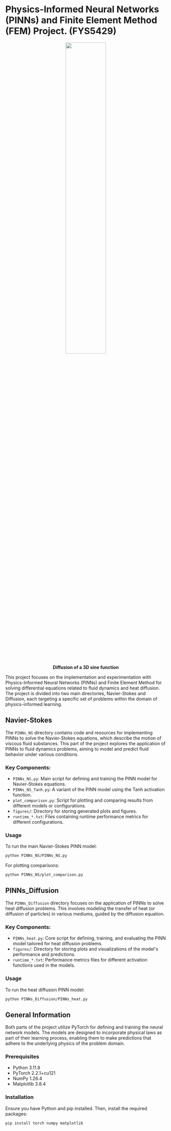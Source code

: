# Physics-Informed Neural Networks (PINNs) and Finite Element Method (FEM) Project. (FYS5429)

<p align="center">
  <img src="https://github.com/Odin107/FYS5429/raw/main/Project_1_and_2/figures/Diffusion/u_time.gif"  height="50%" width="50%">
  <br>
  <b>Diffusion of a 3D sine function</b>
</p>

This project focuses on the implementation and experimentation with Physics-Informed Neural Networks (PINNs) and Finite Element Method for solving differential equations related to fluid dynamics and heat diffusion. The project is divided into two main directories, Navier-Stokes and Diffusion, each targeting a specific set of problems within the domain of physics-informed learning.


## Navier-Stokes

The `PINNs_NS` directory contains code and resources for implementing PINNs to solve the Navier-Stokes equations, which describe the motion of viscous fluid substances. This part of the project explores the application of PINNs to fluid dynamics problems, aiming to model and predict fluid behavior under various conditions.


### Key Components:

- `PINNs_NS.py`: Main script for defining and training the PINN model for Navier-Stokes equations.
- `PINNs_NS_Tanh.py`: A variant of the PINN model using the Tanh activation function.
- `plot_comparison.py`: Script for plotting and comparing results from different models or configurations.
- `figures/`: Directory for storing generated plots and figures.
- `runtime_*.txt`: Files containing runtime performance metrics for different configurations.


### Usage

To run the main Navier-Stokes PINN model:

```bash
python PINNs_NS/PINNs_NS.py
```

For plotting comparisons:

```bash
python PINNs_NS/plot_comparison.py
```

## PINNs_Diffusion

The `PINNs_Diffusion` directory focuses on the application of PINNs to solve heat diffusion problems. This involves modeling the transfer of heat (or diffusion of particles) in various mediums, guided by the diffusion equation.

### Key Components:

 - `PINNs_heat.py`: Core script for defining, training, and evaluating the PINN model tailored for heat diffusion problems.
 - `figures/`: Directory for storing plots and visualizations of the model's performance and predictions.
 - `runtime_*.txt`: Performance metrics files for different activation functions used in the models.


### Usage

To run the heat diffusion PINN model:

```bash
python PINNs_Diffusion/PINNs_heat.py
```

## General Information

Both parts of the project utilize PyTorch for defining and training the neural network models. The models are designed to incorporate physical laws as part of their learning process, enabling them to make predictions that adhere to the underlying physics of the problem domain.

### Prerequisites

 - Python 3.11.8
 - PyTorch 2.2.1+cu121
 - NumPy 1.26.4
 - Matplotlib 3.8.4
   
### Installation

Ensure you have Python and pip installed. Then, install the required packages:

```bash
pip install torch numpy matplotlib
```

